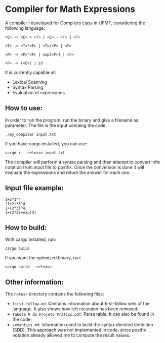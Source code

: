 # Compiler for Math Expressions

A compiler I developed for Compilers class in UFMT, considering the following language:

    <E> -> <E> + <T> | <E> - <T> | <T>

    <T> -> <T>*<P> | <T>/<P> | <P>

    <P> -> <P>^<F> | exp[<F>] | <F>

    <F> -> (<E>) | id

It is currently capable of:

* Lexical Scanning
* Syntax Parsing
* Evaluation of expressions

## How to use:
In order to run the program, run the binary and give a filename as parameter. The file is the input containg the code.

    ./my_compiler input.txt

If you have cargo installed, you can use:

    cargo r --release input.txt

The compiler will perform a syntax parsing and then attempt to convert infix notation from input file to postfix. Once the conversion is done it will evaluate the expressions and return the answer for each one.

## Input file example:

    1+2*3^4
    (1+2)*3^4
    1+(2*3)^4
    1+(2*3)+exp[4]

## How to build:
With cargo installed, run:
    
    cargo build

If you want the optimized binary, run:

    cargo build --release

## Other information:
The `notes/` directory contains the following files:

* `first-follow.md`: Contains information about first-follow sets of the language. It also shows how left recursion has been removed;
* `Tabela M do Projeto Prático.pdf`: Parse table. It can also be found in the code;
* `semantics.md`: Information used to build the syntax directed definition (SDD). This approach was not implemented in code, since postfix notation already allowed me to compute the result values.
